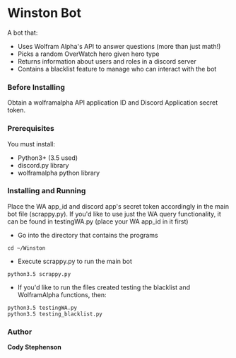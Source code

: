 # Winston Bot
A bot that:
* Uses Wolfram Alpha's API to answer questions (more than just math!)
* Picks a random OverWatch hero given hero type
* Returns information about users and roles in a discord server
* Contains a blacklist feature to manage who can interact with the bot
### Before Installing
Obtain a wolframalpha API application ID and Discord Application secret token.
### Prerequisites
You must install:
* Python3+ (3.5 used)
* discord.py library
* wolframalpha python library
### Installing and Running
Place the WA app_id and discord app's secret token accordingly in the main bot file (scrappy.py). If you'd like to use just the WA query functionality, it can be found in testingWA.py (place your WA app_id in it first)
* Go into the directory that contains the programs
```
cd ~/Winston
```
* Execute scrappy.py to run the main bot
```
python3.5 scrappy.py
```
* If you'd like to run the files created testing the blacklist and WolframAlpha functions, then:
```
python3.5 testingWA.py
python3.5 testing_blacklist.py
```
### Author
**Cody Stephenson**
